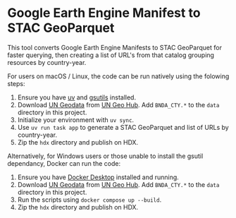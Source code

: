 # Google Earth Engine Manifest to STAC GeoParquet

This tool converts Google Earth Engine Manifests to STAC GeoParquet for faster querying, then creating a list of URL's from that catalog grouping resources by country-year.

For users on macOS / Linux, the code can be run natively using the folowing steps:

1. Ensure you have [uv](https://docs.astral.sh/uv/getting-started/installation/) and [gsutils](https://cloud.google.com/storage/docs/gsutil_install) installed.
2. Download [UN Geodata](https://geoportal.un.org/arcgis/apps/sites/#/geohub/datasets/702b9ed60bde48ba8619d691077ce309/about) from [UN Geo Hub](https://geohub.un.org). Add `BNDA_CTY.*` to the `data` directory in this project.
3. Initialize your environment with `uv sync`.
4. Use `uv run task app` to generate a STAC GeoParquet and list of URLs by country-year.
5. Zip the `hdx` directory and publish on HDX.

Alternatively, for Windows users or those unable to install the gsutil dependancy, Docker can run the code:

1. Ensure you have [Docker Desktop](https://www.docker.com/products/docker-desktop/) installed and running.
2. Download [UN Geodata](https://geoportal.un.org/arcgis/apps/sites/#/geohub/datasets/702b9ed60bde48ba8619d691077ce309/about) from [UN Geo Hub](https://geohub.un.org). Add `BNDA_CTY.*` to the `data` directory in this project.
3. Run the scripts using `docker compose up --build`.
4. Zip the `hdx` directory and publish on HDX.
